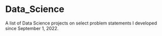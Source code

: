 # Data_Science
A list of Data Science projects on select problem statements I developed since September 1, 2022.
